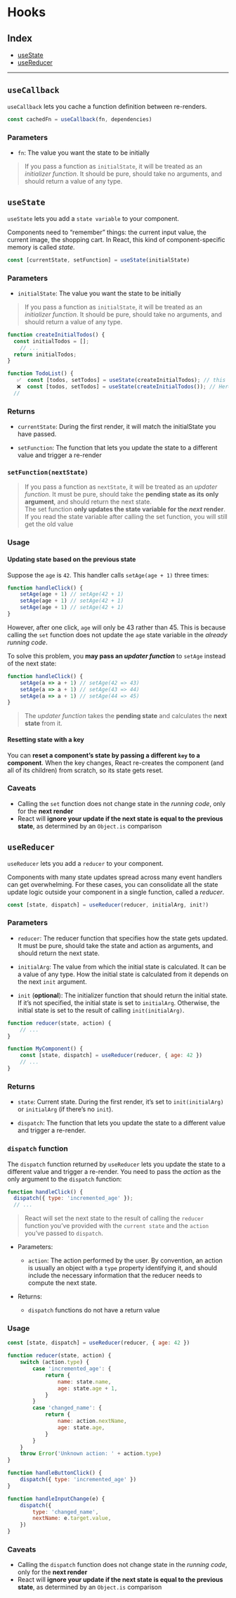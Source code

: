 # Hooks

## Index

-   [useState](#usestate)
-   [useReducer](#usereducer)

---

## `useCallback`

`useCallback` lets you cache a function definition between re-renders.

```js
const cachedFn = useCallback(fn, dependencies)
```

### Parameters

-   `fn`: The value you want the state to be initially

> If you pass a function as `initialState`, it will be treated as an _initializer function_. It should be pure, should take no arguments, and should return a value of any type.

## `useState`

`useState` lets you add a `state variable` to your component.

Components need to “remember” things: the current input value, the current image, the shopping cart. In React, this kind of component-specific memory is called _state_.

```js
const [currentState, setFunction] = useState(initialState)
```

### Parameters

-   `initialState`: The value you want the state to be initially

> If you pass a function as `initialState`, it will be treated as an _initializer function_. It should be pure, should take no arguments, and should return a value of any type.

```js
function createInitialTodos() {
  const initialTodos = [];
   	// ...
  return initialTodos;
}

function TodoList() {
   ✅  const [todos, setTodos] = useState(createInitialTodos); // this is the initializer function, only runs during initialization.
   ❌  const [todos, setTodos] = useState(createInitialTodos()); // Here you are passing the return of calling the function, this runs on every render.
  //
```

### Returns

-   `currentState`: During the first render, it will match the initialState you have passed.

-   `setFunction`: The function that lets you update the state to a different value and trigger a re-render

### `setFunction(nextState)`

> If you pass a function as `nextState`, it will be treated as an _updater function_. It must be pure, should take the **pending state as its only argument**, and should return the next state.  
> The set function **only updates the state variable for the _next_ render**. If you read the state variable after calling the set function, you will still get the old value

### Usage

#### Updating state based on the previous state

Suppose the `age` is `42`. This handler calls `setAge(age + 1)` three times:

```js
function handleClick() {
	setAge(age + 1) // setAge(42 + 1)
	setAge(age + 1) // setAge(42 + 1)
	setAge(age + 1) // setAge(42 + 1)
}
```

However, after one click, `age` will only be 43 rather than 45. This is because calling the `set` function does not update the `age` state variable in the _already running code_.

To solve this problem, you **may pass an _updater function_** to `setAge` instead of the next state:

```js
function handleClick() {
	setAge(a => a + 1) // setAge(42 => 43)
	setAge(a => a + 1) // setAge(43 => 44)
	setAge(a => a + 1) // setAge(44 => 45)
}
```

> The _updater function_ takes the **pending state** and calculates the **next state** from it.

#### Resetting state with a key

You can **reset a component’s state by passing a different `key` to a component**. When the key changes, React re-creates the component (and all of its children) from scratch, so its state gets reset.

### Caveats

-   Calling the `set` function does not change state in the _running code_, only for the **next render**
-   React will **ignore your update if the next state is equal to the previous state**, as determined by an `Object.is` comparison

## `useReducer`

`useReducer` lets you add a `reducer` to your component.

Components with many state updates spread across many event handlers can get overwhelming. For these cases, you can consolidate all the state update logic outside your component in a single function, called a _reducer_.

```js
const [state, dispatch] = useReducer(reducer, initialArg, init?)
```

### Parameters

-   `reducer`: The reducer function that specifies how the state gets updated. It must be pure, should take the state and action as arguments, and should return the next state.

-   `initialArg`: The value from which the initial state is calculated. It can be a value of any type. How the initial state is calculated from it depends on the next `init` argument.

-   `init` (**optional**): The initializer function that should return the initial state. If it’s not specified, the initial state is set to `initialArg`. Otherwise, the initial state is set to the result of calling `init(initialArg)`.

```js
function reducer(state, action) {
	// ...
}

function MyComponent() {
	const [state, dispatch] = useReducer(reducer, { age: 42 })
	// ...
}
```

### Returns

-   `state`: Current state. During the first render, it’s set to `init(initialArg)` or `initialArg` (if there’s no `init`).

-   `dispatch`: The function that lets you update the state to a different value and trigger a re-render.

### `dispatch` function

The `dispatch` function returned by `useReducer` lets you update the state to a different value and trigger a re-render. You need to pass the _action_ as the only argument to the `dispatch` function:

```js
function handleClick() {
  dispatch({ type: 'incremented_age' });
  // ...
```

> React will set the next state to the result of calling the `reducer` function you’ve provided with the `current state` and the `action` you’ve passed to `dispatch`.

-   Parameters:

    -   `action`: The action performed by the user. By convention, an action is usually an object with a `type` property identifying it, and should include the necessary information that the reducer needs to compute the next state.

-   Returns:
    -   `dispatch` functions do not have a return value

### Usage

```js
const [state, dispatch] = useReducer(reducer, { age: 42 })

function reducer(state, action) {
	switch (action.type) {
		case 'incremented_age': {
			return {
				name: state.name,
				age: state.age + 1,
			}
		}
		case 'changed_name': {
			return {
				name: action.nextName,
				age: state.age,
			}
		}
	}
	throw Error('Unknown action: ' + action.type)
}

function handleButtonClick() {
	dispatch({ type: 'incremented_age' })
}

function handleInputChange(e) {
	dispatch({
		type: 'changed_name',
		nextName: e.target.value,
	})
}
```

### Caveats

-   Calling the `dispatch` function does not change state in the _running code_, only for the **next render**
-   React will **ignore your update if the next state is equal to the previous state**, as determined by an `Object.is` comparison
